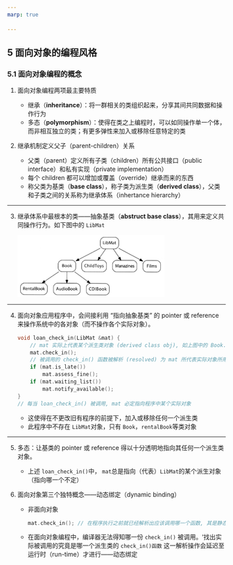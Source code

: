 ```yaml
---
marp: true

---
```


## 5 面向对象的编程风格

### 5.1 面向对象编程的概念

1. 面向对象编程两项最主要特质
    - 继承（**inheritance**）：将一群相关的类组织起来，分享其间共同数据和操作行为
    - 多态（**polymorphism**）：使得在类之上编程时，可以如同操作单一个体，而非相互独立的类；有更多弹性来加入或移除任意特定的类
    
2. 继承机制定义父子（parent-children）关系
    - 父类（parent）定义所有子类（children）所有公共接口（public interface）和私有实现（private implementation）
    - 每个 children 都可以增加或覆盖（override）继承而来的东西
    - 称父类为基类（**base class**），称子类为派生类（**derived class**），父类和子类之间的关系称为继承体系（inhertance hierarchy）

---

3. 继承体系中最根本的类——抽象基类（**abstruct base class**），其用来定义共同操作行为。如下图中的 `LibMat`

    <img src="c5_1.assets/image-20211010221209319.png" alt="image-20211010221209319" style="zoom: 33%;" />

---

4. 面向对象应用程序中，会间接利用 “指向抽象基类” 的 pointer 或 reference 来操作系统中的各对象（而不操作各个实际对象）。

    ```cpp
    void loan_check_in(LibMat &mat) {
        // mat 实际上代表某个派生类对象 (derived class obj), 如上图中的 Book...
        mat.check_in();
        // 被调用的 check_in() 函数被解析 (resolved) 为 mat 所代表实际对象所用的有的 check_in() 函数
        if (mat.is_late())
            mat.assess_fine();
        if (mat.waiting_list())
            mat.notify_available();
    }
    // 每当 loan_check_in() 被调用, mat 必定指向程序中某个实际对象
    ```

    - 这使得在不更改旧有程序的前提下，加入或移除任何一个派生类
    - 此程序中不存在 `LibMat`对象，只有 `Book`，`rentalBook`等类对象

---

5. 多态：让基类的 pointer 或 reference 得以十分透明地指向其任何一个派生类对象。

    - 上述 `loan_check_in()`中， `mat`总是指向（代表）`LibMat`的某个派生对象（指向哪一个不定）

6. 面向对象第三个独特概念——动态绑定（dynamic binding）

    - 非面向对象

        ```cpp
        mat.check_in();	// 在程序执行之前就已经解析出应该调用哪一个函数, 其是静态绑定 (static binding)
        ```

    - 在面向对象编程中，编译器无法得知哪一份 `check_in()` 被调用。‘找出实际被调用的究竟是哪一个派生类的 `check_in()函数` 这一解析操作会延迟至运行时（run-time）才进行——动态绑定 